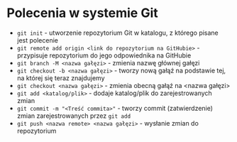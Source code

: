 # Polecenia w systemie Git

- `git init` - utworzenie repozytorium Git w katalogu, z którego pisane jest polecenie
- `git remote add origin <link do repozytorium na GitHubie>` - przypisuje repozytorium do jego odpowiednika na GitHubie
- `git branch -M <nazwa gałęzi>` - zmienia nazwę głównej gałęzi
- `git checkout -b <nazwa gałęzi>` - tworzy nową gałąź na podstawie tej, na której się teraz znajdujemy
- `git checkout <nazwa gałęzi>` - zmienia obecną gałąź na <nazwa gałęzi>
- `git add <katalog/plik>` - dodaje katalog/plik do zarejestrowanych zmian
- `git commit -m "<Treść commita>"` - tworzy commit (zatwierdzenie) zmian zarejestrowanych przez `git add`
- `git push <nazwa remote> <nazwa gałęzi>` - wysłanie zmian do repozytorium